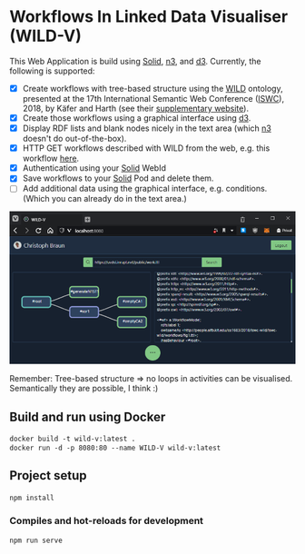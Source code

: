 # Workflows In Linked Data Visualiser (WILD-V)

This Web Application is build using [Solid](https://solidproject.org), [n3](https://github.com/rdfjs/N3.js/), and [d3](https://github.com/d3/d3).
Currently, the following is supported:

- [x] Create workflows with tree-based structure using the [WILD](http://people.aifb.kit.edu/co1683/2017/wild/vocab) ontology, presented at the 17th International Semantic Web Conference ([ISWC](http://iswc2018.semanticweb.org)), 2018, by Käfer and Harth (see their [supplementary website](http://people.aifb.kit.edu/co1683/2018/iswc-wild/)).
- [x] Create those workflows using a graphical interface using [d3](https://github.com/d3/d3).
- [x] Display RDF lists and blank nodes nicely in the text area (which [n3](https://github.com/rdfjs/N3.js/) doesn't do out-of-the-box).
- [x] HTTP GET workflows described with WILD from the web, e.g. this workflow [here](http://people.aifb.kit.edu/co1683/2018/iswc-wild/workflows/fig1.ttl).
- [x] Authentication using your [Solid](https://solidproject.org) WebId
- [x] Save workflows to your [Solid](https://solidproject.org) Pod and delete them.
- [ ] Add additional data using the graphical interface, e.g. conditions. (Which you can already do in the text area.)
<!-- - [ ] Anchor workflow documentation on an Ethereum Blockchain (tbd - that's what has been done in version 1). -->

![screenshot](https://github.com/uvdsl/wild-v/blob/main/img/screenshot.PNG?raw=true)

Remember: Tree-based structure => no loops in activities can be visualised. Semantically they are possible, I think :)

## Build and run using Docker
```
docker build -t wild-v:latest .
docker run -d -p 8080:80 --name WILD-V wild-v:latest
```

## Project setup
```
npm install
```

### Compiles and hot-reloads for development
```
npm run serve
```

